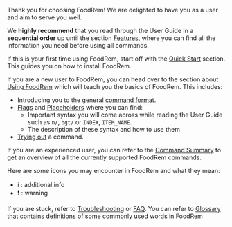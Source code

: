 Thank you for choosing FoodRem! We are delighted to have you as a user and aim to serve you well.

We **highly recommend** that you read through the User Guide in a **sequential order** up until the section [Features](#features), where you can find all the information you need before using all commands.

If this is your first time using FoodRem, start off with the [Quick Start](#quick-start) section. This guides you on how to install FoodRem.

If you are a new user to FoodRem, you can head over to the section about [Using FoodRem](#using-foodrem) which will teach you the basics of FoodRem. This includes:

* Introducing you to the general [command format](#command-format).
* [Flags](#flags) and [Placeholders](#placeholders) where you can find:
    * Important syntax you will come across while reading the User Guide such as `n/`, `bgt/` or `INDEX`, `ITEM_NAME`.
    *  The description of these syntax and how to use them
* [Trying out](#trying-your-first-command) a command.

If you are an experienced user, you can refer to the [Command Summary](#command-summary) to get an overview of all the currently supported FoodRem commands.

Here are some icons you may encounter in FoodRem and what they mean:

* ℹ️ : additional info
* ❗ : warning


If you are stuck, refer to [Troubleshooting](#troubleshooting) or [FAQ](#faq). You can refer to [Glossary](#glossary) that contains definitions of some commonly used words in FoodRem
